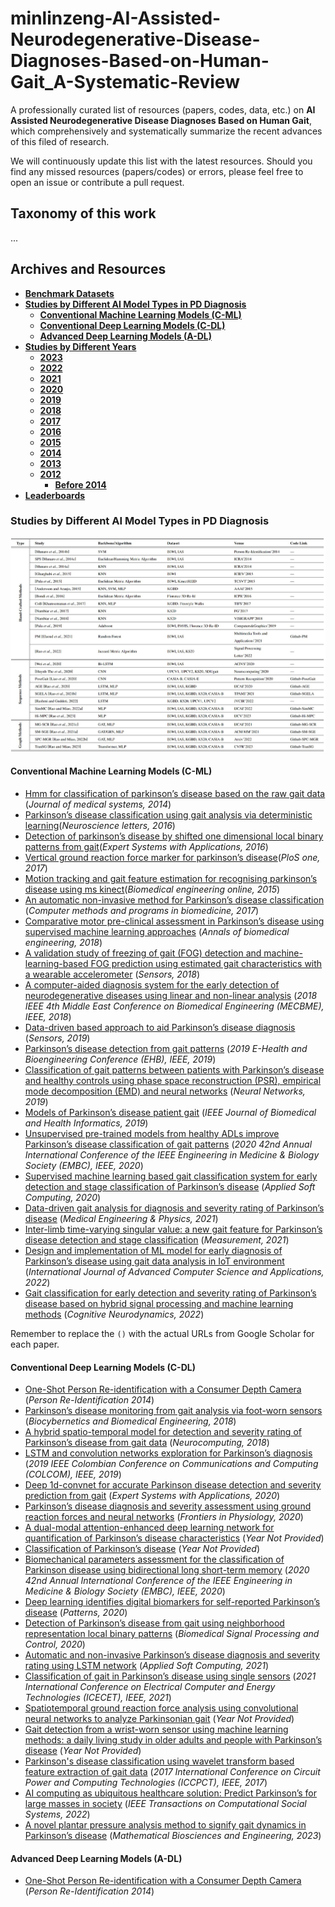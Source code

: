 # minlinzeng-AI-Assisted-Neurodegenerative-Disease-Diagnoses-Based-on-Human-Gait_A-Systematic-Review
A professionally curated list of resources (papers, codes, data, etc.) on **AI Assisted Neurodegenerative Disease Diagnoses Based on Human Gait**, which comprehensively and systematically summarize the recent advances of this filed of research.

We will continuously update this list with the latest resources. Should you find any missed resources (papers/codes) or errors, please feel free to open an issue or contribute a pull request.

## Taxonomy of this work
...

## Archives and Resources
<!-- vscode-markdown-toc -->
- [**Benchmark Datasets**](#benchmark-datasets)
- [**Studies by Different AI Model Types in PD Diagnosis**](#Studies-by-Different-AI-Model-Types-in-PD-Diagnosis)
  - [**Conventional Machine Learning Models (C-ML)**](#Conventional-Machine-Learning-Models-(C-ML))
  - [**Conventional Deep Learning Models (C-DL)**](#Conventional-Deep-Learning-Models-(C-DL))
  - [**Advanced Deep Learning Models (A-DL)**](#Advanced-Deep-Learning-Models-(A-DL))
- [**Studies by Different Years**](#Studies-by-Different-Years)
	- [**2023**](#2023)
	- [**2022**](#2022)
	- [**2021**](#2021)
	- [**2020**](#2020)
	- [**2019**](#2019)
	- [**2018**](#2018)
	- [**2017**](#2017)
	- [**2016**](#2016)
	- [**2015**](#2015)
	- [**2014**](#2014)
  - [**2013**](#2013)
  - [**2012**](#2012)
	- [**Before 2014**](#before-2012)
- [**Leaderboards**](#leaderboards)

<!-- vscode-markdown-toc-config
	numbering=true
	autoSave=true
	/vscode-markdown-toc-config -->
<!-- /vscode-markdown-toc -->

### **Studies by Different AI Model Types in PD Diagnosis**
![image](https://github.com/Kali-Hac/3D-skeleton-based-person-re-ID-review/blob/main/overview/method_overview.jpg)

#### Conventional Machine Learning Models (C-ML)
- [Hmm for classification of parkinson’s disease based on the raw gait data](https://link.springer.com/article/10.1007/s10916-014-0147-5) (_Journal of medical systems, 2014_)
- [Parkinson’s disease classification using gait analysis via deterministic learning]()(_Neuroscience letters, 2016_)
- [Detection of parkinson’s disease by shifted one dimensional local binary patterns from gait]()(_Expert Systems with Applications, 2016_)
- [Vertical ground reaction force marker for parkinson’s disease]()(_PloS one, 2017_)
- [Motion tracking and gait feature estimation for recognising parkinson’s disease using ms kinect]()(_Biomedical engineering online, 2015_)
- [An automatic non-invasive method for Parkinson’s disease classification]() (_Computer methods and programs in biomedicine, 2017_)
- [Comparative motor pre-clinical assessment in Parkinson’s disease using supervised machine learning approaches]() (_Annals of biomedical engineering, 2018_)
- [A validation study of freezing of gait (FOG) detection and machine-learning-based FOG prediction using estimated gait characteristics with a wearable accelerometer]() (_Sensors, 2018_)
- [A computer-aided diagnosis system for the early detection of neurodegenerative diseases using linear and non-linear analysis]() (_2018 IEEE 4th Middle East Conference on Biomedical Engineering (MECBME), IEEE, 2018_)
- [Data-driven based approach to aid Parkinson’s disease diagnosis]() (_Sensors, 2019_)
- [Parkinson’s disease detection from gait patterns]() (_2019 E-Health and Bioengineering Conference (EHB), IEEE, 2019_)
- [Classification of gait patterns between patients with Parkinson’s disease and healthy controls using phase space reconstruction (PSR), empirical mode decomposition (EMD) and neural networks]() (_Neural Networks, 2019_)
- [Models of Parkinson’s disease patient gait]() (_IEEE Journal of Biomedical and Health Informatics, 2019_)
- [Unsupervised pre-trained models from healthy ADLs improve Parkinson’s disease classification of gait patterns]() (_2020 42nd Annual International Conference of the IEEE Engineering in Medicine & Biology Society (EMBC), IEEE, 2020_)
- [Supervised machine learning based gait classification system for early detection and stage classification of Parkinson’s disease]() (_Applied Soft Computing, 2020_)
- [Data-driven gait analysis for diagnosis and severity rating of Parkinson’s disease]() (_Medical Engineering & Physics, 2021_)
- [Inter-limb time-varying singular value: a new gait feature for Parkinson’s disease detection and stage classification]() (_Measurement, 2021_)
- [Design and implementation of ML model for early diagnosis of Parkinson’s disease using gait data analysis in IoT environment]() (_International Journal of Advanced Computer Science and Applications, 2022_)
- [Gait classification for early detection and severity rating of Parkinson’s disease based on hybrid signal processing and machine learning methods]() (_Cognitive Neurodynamics, 2022_)

Remember to replace the `()` with the actual URLs from Google Scholar for each paper.
#### Conventional Deep Learning Models (C-DL)
- [One-Shot Person Re-identification with a Consumer Depth Camera](https://doi.org/10.1007/978-1-4471-6296-4\_8) (_Person Re-Identification 2014_)
- [Parkinson’s disease monitoring from gait analysis via foot-worn sensors]() (_Biocybernetics and Biomedical Engineering, 2018_)
- [A hybrid spatio-temporal model for detection and severity rating of Parkinson’s disease from gait data]() (_Neurocomputing, 2018_)
- [LSTM and convolution networks exploration for Parkinson’s diagnosis]() (_2019 IEEE Colombian Conference on Communications and Computing (COLCOM), IEEE, 2019_)
- [Deep 1d-convnet for accurate Parkinson disease detection and severity prediction from gait]() (_Expert Systems with Applications, 2020_)
- [Parkinson’s disease diagnosis and severity assessment using ground reaction forces and neural networks]() (_Frontiers in Physiology, 2020_)
- [A dual-modal attention-enhanced deep learning network for quantification of Parkinson’s disease characteristics]() (_Year Not Provided_)
- [Classification of Parkinson’s disease]() (_Year Not Provided_)
- [Biomechanical parameters assessment for the classification of Parkinson disease using bidirectional long short-term memory]() (_2020 42nd Annual International Conference of the IEEE Engineering in Medicine & Biology Society (EMBC), IEEE, 2020_)
- [Deep learning identifies digital biomarkers for self-reported Parkinson’s disease]() (_Patterns, 2020_)
- [Detection of Parkinson’s disease from gait using neighborhood representation local binary patterns]() (_Biomedical Signal Processing and Control, 2020_)
- [Automatic and non-invasive Parkinson’s disease diagnosis and severity rating using LSTM network]() (_Applied Soft Computing, 2021_)
- [Classification of gait in Parkinson’s disease using single sensors]() (_2021 International Conference on Electrical Computer and Energy Technologies (ICECET), IEEE, 2021_)
- [Spatiotemporal ground reaction force analysis using convolutional neural networks to analyze Parkinsonian gait]() (_Year Not Provided_)
- [Gait detection from a wrist-worn sensor using machine learning methods: a daily living study in older adults and people with Parkinson’s disease]() (_Year Not Provided_)
- [Parkinson's disease classification using wavelet transform based feature extraction of gait data]() (_2017 International Conference on Circuit Power and Computing Technologies (ICCPCT), IEEE, 2017_)
- [AI computing as ubiquitous healthcare solution: Predict Parkinson’s for large masses in society]() (_IEEE Transactions on Computational Social Systems, 2022_)
- [A novel plantar pressure analysis method to signify gait dynamics in Parkinson’s disease]() (_Mathematical Biosciences and Engineering, 2023_)
#### Advanced Deep Learning Models (A-DL)
- [One-Shot Person Re-identification with a Consumer Depth Camera](https://doi.org/10.1007/978-1-4471-6296-4\_8) (_Person Re-Identification 2014_)
